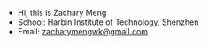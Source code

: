 - Hi, this is Zachary Meng
- School: Harbin Institute of Technology, Shenzhen
- Email: zacharymengwk@gmail.com


<!---
ZacharyMeng/ZacharyMeng is a ✨ special ✨ repository because its `README.md` (this file) appears on your GitHub profile.
You can click the Preview link to take a look at your changes.
--->
